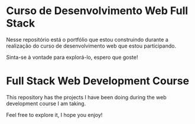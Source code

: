 # Curso de Desenvolvimento Web Full Stack 

Nesse repositório está o portfólio que estou construindo durante a realização do curso de desenvolvimento web que estou participando.

Sinta-se à vontade para explorá-lo, espero que goste!


# Full Stack Web Development Course

This repository has the projects I have been doing during the web development course I am taking. 

Feel free to explore it, I hope you enjoy!


